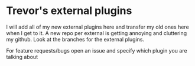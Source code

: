 # Trevor's external plugins
I will add all of my new external plugins here and transfer my old ones here when I get to it.
A new repo per external is getting annoying and cluttering my github.
Look at the branches for the external plugins. 

For feature requests/bugs open an issue and specify which plugin you are talking about